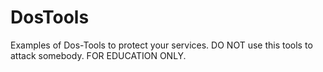 # DosTools
Examples of Dos-Tools to protect your services. DO NOT use this tools to attack somebody. FOR EDUCATION ONLY.
